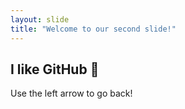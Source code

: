 ```yaml
---
layout: slide
title: "Welcome to our second slide!"
---
```

I like GitHub :smiling_face_with_three_hearts:
--
Use the left arrow to go back!
